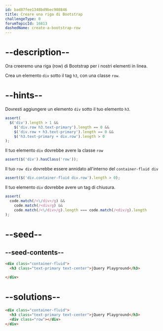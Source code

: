 ```yaml
---
id: bad87fee1348bd9bec908846
title: Creare una riga di Bootstrap
challengeType: 0
forumTopicId: 16813
dashedName: create-a-bootstrap-row
---
```


# --description--

Ora creeremo una riga (row) di Bootstrap per i nostri elementi in linea.

Crea un elemento `div` sotto il tag `h3`, con una classe `row`.

# --hints--

Dovresti aggiungere un elemento `div` sotto il tuo elemento `h3`.

```js
assert(
  $('div').length > 1 &&
    $('div.row h3.text-primary').length == 0 &&
    $('div.row + h3.text-primary').length == 0 &&
    $('h3.text-primary + div.row').length > 0
);
```

Il tuo elemento `div` dovrebbe avere la classe `row`

```js
assert($('div').hasClass('row'));
```

Il tuo `row div` dovrebbe essere annidato all'interno del `container-fluid div`

```js
assert($('div.container-fluid div.row').length > 0);
```

Il tuo elemento `div` dovrebbe avere un tag di chiusura.

```js
assert(
  code.match(/<\/div>/g) &&
    code.match(/<div/g) &&
    code.match(/<\/div>/g).length === code.match(/<div/g).length
);
```

# --seed--

## --seed-contents--

```html
<div class="container-fluid">
  <h3 class="text-primary text-center">jQuery Playground</h3>

</div>
```

# --solutions--

```html
<div class="container-fluid">
  <h3 class="text-primary text-center">jQuery Playground</h3>
  <div class="row"></div>
</div>
```
